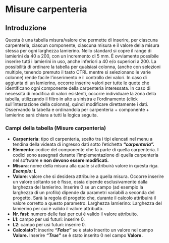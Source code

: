 # Misure carpenteria

## Introduzione
Questa è una tabella misura/valore che permette di inserire, per ciascuna carpenteria, ciascun componente, ciascuna misura e il valore della misura stessa per ogni larghezza lamierino.
Nello standard si copre il range di lamierini da 40 a 200, con un incremento di 5 mm.
È ovviamente possibile inserire tutti i lamierini in uso, anche inferiori a 40 e/o superiori a 200. La possibilità di ordinare la tabella per qualsiasi colonna, (anche con selezioni multiple, tenendo premuto il tasto CTRL mentre si selezionano le varie colonne) rende facile l’inserimento e il controllo dei valori.
In caso di aggiunta di un lamierino, occorre inserire valori per tutte le quote che identificano ogni componente della carpenteria interessata.
In caso di necessità di modifica di valori esistenti, occorre individuare la zona della tabella, utilizzando il filtro in alto a sinistra e l’ordinamento (click sull’intestazione della colonna), quindi modificare direttamente i dati.
Osservando la tabella e ordinandola per carpenteria + componente + lamierino sarà chiara a tutti la logica seguita.

### Campi della tabella (Misure carpenteria)

- **Carpenteria**: tipo di carpenteria, scelto tra i tipi elencati nel menu a tendina della videata di ingresso dati sotto l’etichetta  ***“carpenteria”.***
- **Elemento**: codice del componente che fa parte di quella carpenteria. I codici sono assegnati durante l’implementazione di quella carpenteria nel software e **non devono essere modificati.**
- **Misura**: nome della misura alla quale si attribuirà valore in questa riga. 
***Esempio: L*** 
- **Valore**: valore che si desidera attribuire a quella misura. Occorre inserire un valore soltanto se è fisso, ossia dipende esclusivamente dalla larghezza del lamierino. Inserire 0 se un campo (ad esempio la larghezza di un profilo) dipende da parametri variabili a seconda del progetto. Sarà la regola di progetto che, durante il calcolo attribuirà il valore corretto a questo parametro.
Larghezza lamierino:
Larghezza del lamierino per cui è valido il valore attribuito.
- **Nr. fasi**: numero delle fasi per cui è valido il valore attribuito.
- **L1**: campo per usi futuri: inserire 0.
- **L2**: campo per usi futuri: inserire 0.
- **Calcolato?**: inserire ***“False”*** se è stato inserito un valore nel campo **Valore.**
Inserire ***“True”*** se è stato inserito 0 nel campo **Valore.**
